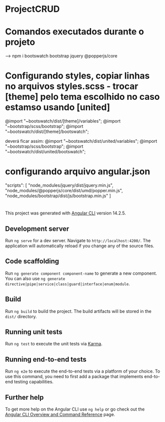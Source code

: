 # ProjectCRUD

# Comandos executados durante o projeto
--> npm i bootswatch bootstrap jquery @popperjs/core

# Configurando styles, copiar linhas no arquivos styles.scss - trocar [theme] pelo tema escolhido no caso estamso usando [united]
@import "~bootswatch/dist/[theme]/variables";
@import "~bootstrap/scss/bootstrap";
@import "~bootswatch/dist/[theme]/bootswatch";

deverá ficar assim:
@import "~bootswatch/dist/united/variables";
@import "~bootstrap/scss/bootstrap";
@import "~bootswatch/dist/united/bootswatch";

# configurando arquivo angular.json
"scripts": [
  "node_modules/jquery/dist/jquery.min.js",
  "node_modules/@popperjs/core/dist/umd/popper.min.js",
  "node_modules/bootstrap/dist/js/bootstrap.min.js"
]



















# #############################################################################################
This project was generated with [Angular CLI](https://github.com/angular/angular-cli) version 14.2.5.

## Development server

Run `ng serve` for a dev server. Navigate to `http://localhost:4200/`. The application will automatically reload if you change any of the source files.

## Code scaffolding

Run `ng generate component component-name` to generate a new component. You can also use `ng generate directive|pipe|service|class|guard|interface|enum|module`.

## Build

Run `ng build` to build the project. The build artifacts will be stored in the `dist/` directory.

## Running unit tests

Run `ng test` to execute the unit tests via [Karma](https://karma-runner.github.io).

## Running end-to-end tests

Run `ng e2e` to execute the end-to-end tests via a platform of your choice. To use this command, you need to first add a package that implements end-to-end testing capabilities.

## Further help

To get more help on the Angular CLI use `ng help` or go check out the [Angular CLI Overview and Command Reference](https://angular.io/cli) page.
